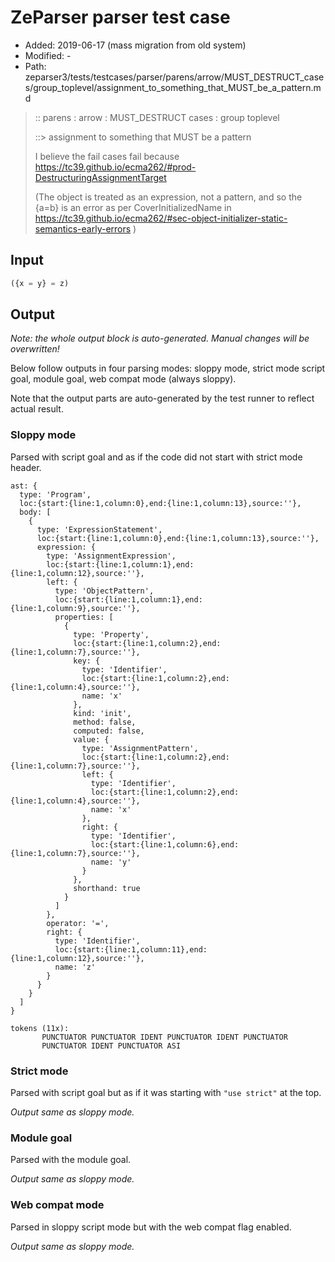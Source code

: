 # ZeParser parser test case

- Added: 2019-06-17 (mass migration from old system)
- Modified: -
- Path: zeparser3/tests/testcases/parser/parens/arrow/MUST_DESTRUCT_cases/group_toplevel/assignment_to_something_that_MUST_be_a_pattern.md

> :: parens : arrow : MUST_DESTRUCT cases : group toplevel
>
> ::> assignment to something that MUST be a pattern
>
> I believe the fail cases fail because https://tc39.github.io/ecma262/#prod-DestructuringAssignmentTarget
>
> (The object is treated as an expression, not a pattern, and so the {a=b} is an error as per CoverInitializedName in https://tc39.github.io/ecma262/#sec-object-initializer-static-semantics-early-errors )

## Input

`````js
({x = y} = z)
`````

## Output

_Note: the whole output block is auto-generated. Manual changes will be overwritten!_

Below follow outputs in four parsing modes: sloppy mode, strict mode script goal, module goal, web compat mode (always sloppy).

Note that the output parts are auto-generated by the test runner to reflect actual result.

### Sloppy mode

Parsed with script goal and as if the code did not start with strict mode header.

`````
ast: {
  type: 'Program',
  loc:{start:{line:1,column:0},end:{line:1,column:13},source:''},
  body: [
    {
      type: 'ExpressionStatement',
      loc:{start:{line:1,column:0},end:{line:1,column:13},source:''},
      expression: {
        type: 'AssignmentExpression',
        loc:{start:{line:1,column:1},end:{line:1,column:12},source:''},
        left: {
          type: 'ObjectPattern',
          loc:{start:{line:1,column:1},end:{line:1,column:9},source:''},
          properties: [
            {
              type: 'Property',
              loc:{start:{line:1,column:2},end:{line:1,column:7},source:''},
              key: {
                type: 'Identifier',
                loc:{start:{line:1,column:2},end:{line:1,column:4},source:''},
                name: 'x'
              },
              kind: 'init',
              method: false,
              computed: false,
              value: {
                type: 'AssignmentPattern',
                loc:{start:{line:1,column:2},end:{line:1,column:7},source:''},
                left: {
                  type: 'Identifier',
                  loc:{start:{line:1,column:2},end:{line:1,column:4},source:''},
                  name: 'x'
                },
                right: {
                  type: 'Identifier',
                  loc:{start:{line:1,column:6},end:{line:1,column:7},source:''},
                  name: 'y'
                }
              },
              shorthand: true
            }
          ]
        },
        operator: '=',
        right: {
          type: 'Identifier',
          loc:{start:{line:1,column:11},end:{line:1,column:12},source:''},
          name: 'z'
        }
      }
    }
  ]
}

tokens (11x):
       PUNCTUATOR PUNCTUATOR IDENT PUNCTUATOR IDENT PUNCTUATOR
       PUNCTUATOR IDENT PUNCTUATOR ASI
`````

### Strict mode

Parsed with script goal but as if it was starting with `"use strict"` at the top.

_Output same as sloppy mode._

### Module goal

Parsed with the module goal.

_Output same as sloppy mode._

### Web compat mode

Parsed in sloppy script mode but with the web compat flag enabled.

_Output same as sloppy mode._
